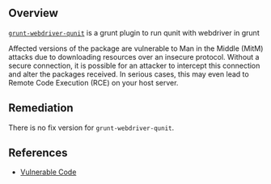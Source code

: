 ## Overview
[`grunt-webdriver-qunit`](https://www.npmjs.com/package/grunt-webdriver-qunit) is a grunt plugin to run qunit with webdriver in grunt

Affected versions of the package are vulnerable to Man in the Middle (MitM) attacks due to downloading resources over an insecure protocol. Without a secure connection, it is possible for an attacker to intercept this connection and alter the packages received. In serious cases, this may even lead to Remote Code Execution (RCE) on your host server.

## Remediation
There is no fix version for `grunt-webdriver-qunit`.

## References
- [Vulnerable Code](https://github.com/bulain/grunt-webdriver-qunit/blob/master/install.js#L10)
